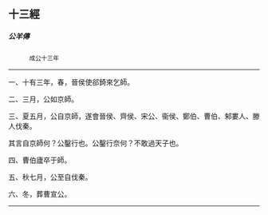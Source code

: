 

## 十三經

##### 公羊傳
　　　`成公十三年`

* * *

一、十有三年，春，晉侯使郤錡來乞師。

二、三月，公如京師。

三、夏五月，公自京師，遂會晉侯、齊侯、宋公、衞侯、鄭伯、曹伯、邾婁人、滕人伐秦。

其言自京師何？公鑿行也。公鑿行奈何？不敢過天子也。

四、曹伯廬卒于師。

五、秋七月，公至自伐秦。

六、冬，葬曹宣公。

* * *

